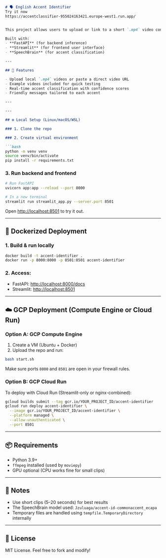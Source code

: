 

```markdown
# 🗣️ English Accent Identifier
Try it now
https://accentclassifier-955024163421.europe-west1.run.app/


This project allows users to upload or link to a short `.mp4` video containing spoken English, and it detects the speaker's **accent** using a pre-trained SpeechBrain model.

Built with:
- **FastAPI** (for backend inference)
- **Streamlit** (for frontend user interface)
- **SpeechBrain** (for accent classification)

---

## 🔧 Features

- Upload local `.mp4` videos or paste a direct video URL
- Example videos included for quick testing
- Real-time accent classification with confidence scores
- Friendly messages tailored to each accent

---

---

## ⚙️ Local Setup (Linux/macOS/WSL)

### 1. Clone the repo

### 2. Create virtual environment

```bash
python -m venv venv
source venv/bin/activate
pip install -r requirements.txt
```

### 3. Run backend and frontend

```bash
# Run FastAPI
uvicorn app:app --reload --port 8000

# In a new terminal
streamlit run streamlit_app.py --server.port 8501
```

Open [http://localhost:8501](http://localhost:8501) to try it out.

---

## 🐳 Dockerized Deployment

### 1. Build & run locally

```bash
docker build -t accent-identifier .
docker run -p 8000:8000 -p 8501:8501 accent-identifier
```

### 2. Access:

* FastAPI: [http://localhost:8000/docs](http://localhost:8000/docs)
* Streamlit: [http://localhost:8501](http://localhost:8501)

---

## ☁️ GCP Deployment (Compute Engine or Cloud Run)

### Option A: GCP Compute Engine

1. Create a VM (Ubuntu + Docker)
2. Upload the repo and run:

```bash
bash start.sh
```

Make sure ports `8000` and `8501` are open in your firewall rules.

### Option B: GCP Cloud Run

To deploy with Cloud Run (Streamlit-only or nginx-combined):

```bash
gcloud builds submit --tag gcr.io/YOUR_PROJECT_ID/accent-identifier
gcloud run deploy accent-identifier \
  --image gcr.io/YOUR_PROJECT_ID/accent-identifier \
  --platform managed \
  --allow-unauthenticated \
  --port 8501
```

---

## 📦 Requirements

* Python 3.9+
* `ffmpeg` installed (used by `moviepy`)
* GPU optional (CPU works fine for small clips)

---

## 📌 Notes

* Use short clips (5–20 seconds) for best results
* The SpeechBrain model used: `Jzuluaga/accent-id-commonaccent_ecapa`
* Temporary files are handled using `tempfile.TemporaryDirectory` internally

---

## 🤝 License

MIT License. Feel free to fork and modify!

```


